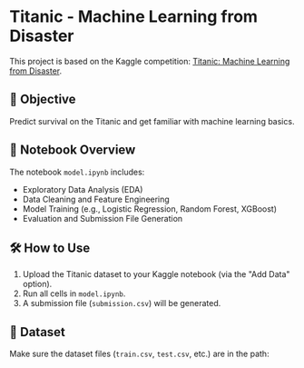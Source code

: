 # Titanic - Machine Learning from Disaster

This project is based on the Kaggle competition: [Titanic: Machine Learning from Disaster](https://www.kaggle.com/competitions/titanic).

## 📌 Objective
Predict survival on the Titanic and get familiar with machine learning basics.

## 📓 Notebook Overview
The notebook `model.ipynb` includes:
- Exploratory Data Analysis (EDA)
- Data Cleaning and Feature Engineering
- Model Training (e.g., Logistic Regression, Random Forest, XGBoost)
- Evaluation and Submission File Generation

## 🛠️ How to Use
1. Upload the Titanic dataset to your Kaggle notebook (via the "Add Data" option).
2. Run all cells in `model.ipynb`.
3. A submission file (`submission.csv`) will be generated.

## 📂 Dataset
Make sure the dataset files (`train.csv`, `test.csv`, etc.) are in the path:
